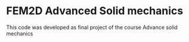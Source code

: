 # FEM2D Advanced Solid mechanics

This code was developed as final project of the course Advance solid mechanics

